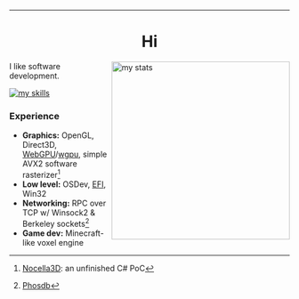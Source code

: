 <hr>

<h1 align="center">Hi</h1>

<img alt="my stats" align="right" width="320" src="https://github-readme-stats.vercel.app/api?username=whypet&show_icons=true&theme=catppuccin_mocha&border_radius=0">

I like software development.

[![my skills](https://skillicons.dev/icons?i=rust,c,cs,dotnet,python,linux,raspberrypi)](https://skillicons.dev)

### Experience

- **Graphics:** OpenGL, Direct3D, [WebGPU](https://github.com/gfx-rs/wgpu-native)/[wgpu](https://github.com/gfx-rs/wgpu), simple AVX2 software rasterizer[^1]
- **Low level:** OSDev, [EFI](https://github.com/tianocore/edk2), Win32
- **Networking:** RPC over TCP w/ Winsock2 & Berkeley sockets[^2]
- **Game dev:** Minecraft-like voxel engine

[^1]: [Nocella3D](https://github.com/whypet/Nocella3D): an unfinished C# PoC
[^2]: [Phosdb](https://github.com/whypet/Phos/tree/a51e8ac034c01894bec1e0055b660dc54f2acc40)
